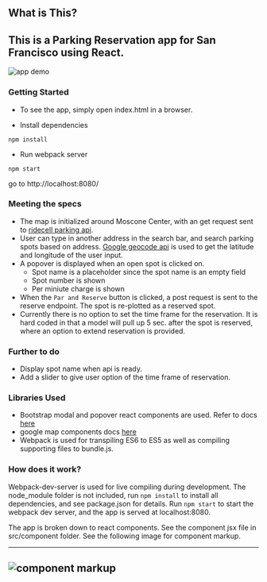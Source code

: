 ## What is This?
This is a Parking Reservation app for San Francisco using React.
---
![app demo](https://raw.githubusercontent.com/michelleheh/SFParking/master/img/demo.gif)

### Getting Started

* To see the app, simply open index.html in a browser. 

* Install dependencies
```
npm install
```
* Run webpack server
```
npm start
```
go to http://localhost:8080/

### Meeting the specs
* The map is initialized around Moscone Center, with an get request sent to [ridecell parking api](http://ridecellparking.herokuapp.com/api/v1/).
* User can type in another address in the search bar, and search parking spots based on address. [Google geocode api](https://maps.googleapis.com/maps/api/geocode/json) is used to get the latitude and longitude of the user input.
* A popover is displayed when an open spot is clicked on.
  * Spot name is a placeholder since the spot name is an empty field
  * Spot number is shown
  * Per miniute charge is shown 
* When the `Par and Reserve` button is clicked, a post request is sent to the reserve endpoint. The spot is re-plotted as a reserved spot. 
* Currently there is no option to set the time frame for the reservation.  It is hard coded in that a model will pull up 5 sec. after the spot is reserved, where an option to extend reservation is provided.

### Further to do
* Display spot name when api is ready.
* Add a slider to give user option of the time frame of reservation.

### Libraries Used
* Bootstrap modal and popover react components are used. Refer to docs [here](https://react-bootstrap.github.io/)
* google map components docs [here](https://github.com/istarkov/google-map-react)
* Webpack is used for transpiling ES6 to ES5 as well as compiling supporting files to bundle.js.

### How does it work?
Webpack-dev-server is used for live compiling during development.  The node_module folder is not included, run `npm install` to install all dependencies, and see package.json for details.  Run `npm start` to start the webpack dev server, and the app is served at localhost:8080.  

The app is broken down to react components. See the component jsx file in src/component folder. See the following image for component markup.

---
![component markup](https://raw.githubusercontent.com/michelleheh/SFParking/master/img/appMarkup.jpg)
---
